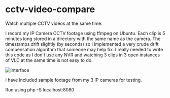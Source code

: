 # cctv-video-compare
Watch multiple CCTV videos at the same time. 

I record my IP Camera CCTV footage using ffmpeg on Ubuntu. Each clip is 5 minutes long stored in a directory with the same name as the camera. The timestamps drift slightly (by seconds) so I implemented a very crude drift compensation algorithm that someone may help fix. I really needed to write this code as I don't use any NVR and watching 3 clips in 3 open instances of VLC at the same time is not easy to do.

![Interface](https://github.com/wilwad/cctv-video-compare/blob/master/video-compare.jpg)

I have included sample footage from my 3 IP cameras for testing.

Run using php -S localhost:8080
